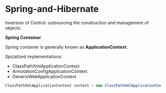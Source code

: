 # Spring-and-Hibernate

Inversion of Control: outsourcing the construction and management of objects.

**Spring Container**

Spring container is generally known as **ApplicationContext**.

Spcialized implementations:
* ClassPathXmlApplicationContext
* AnnotationConfigApplicationContext
* GenericWebApplicationContext

```java
ClassPathXmlApplicationContext context = new ClassPathXmlApplicationContext("applicationContext.xml");
```
